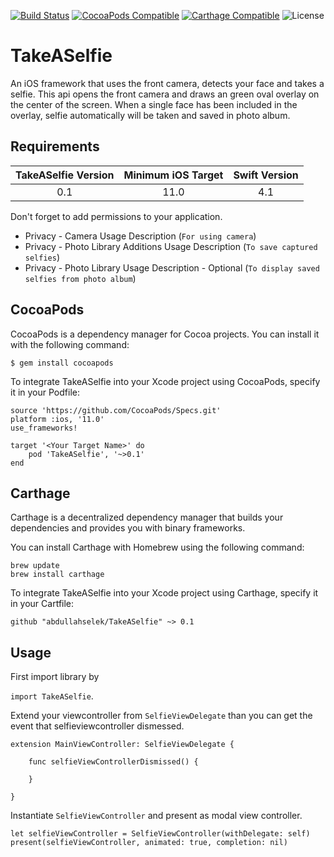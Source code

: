 [![Build Status](https://travis-ci.org/abdullahselek/TakeASelfie.svg?branch=master)](https://travis-ci.org/abdullahselek/TakeASelfie)
[![CocoaPods Compatible](https://img.shields.io/cocoapods/v/TakeASelfie.svg)](http://cocoapods.org/pods/TakeASelfie)
[![Carthage Compatible](https://img.shields.io/badge/Carthage-compatible-4BC51D.svg?style=flat)](https://github.com/Carthage/Carthage)
![License](https://img.shields.io/dub/l/vibe-d.svg)

# TakeASelfie

An iOS framework that uses the front camera, detects your face and takes a selfie. This api opens the front camera and draws an green oval overlay on the center of the screen. When a single face has been included in the overlay, selfie automatically will be taken and saved in photo album. 

## Requirements

| TakeASelfie Version | Minimum iOS Target  | Swift Version |
|:-------------------:|:-------------------:|:-------------------:|
| 0.1 | 11.0| 4.1 |


Don't forget to add permissions to your application.

- Privacy - Camera Usage Description (`For using camera`)
- Privacy - Photo Library Additions Usage Description (`To save captured selfies`)
- Privacy - Photo Library Usage Description - Optional (`To display saved selfies from photo album`)

## CocoaPods

CocoaPods is a dependency manager for Cocoa projects. You can install it with the following command:
```
$ gem install cocoapods
```

To integrate TakeASelfie into your Xcode project using CocoaPods, specify it in your Podfile:
```
source 'https://github.com/CocoaPods/Specs.git'
platform :ios, '11.0'
use_frameworks!

target '<Your Target Name>' do
	pod 'TakeASelfie', '~>0.1'
end
```

## Carthage

Carthage is a decentralized dependency manager that builds your dependencies and provides you with binary frameworks.

You can install Carthage with Homebrew using the following command:

```
brew update
brew install carthage
```

To integrate TakeASelfie into your Xcode project using Carthage, specify it in your Cartfile:

```
github "abdullahselek/TakeASelfie" ~> 0.1
```

## Usage

First import library by

`import TakeASelfie`.

Extend your viewcontroller from `SelfieViewDelegate` than you can get the event that selfieviewcontroller dismessed.

```
extension MainViewController: SelfieViewDelegate {

    func selfieViewControllerDismissed() {

    }

}
```

Instantiate `SelfieViewController` and present as modal view controller.

```
let selfieViewController = SelfieViewController(withDelegate: self)
present(selfieViewController, animated: true, completion: nil)
```


